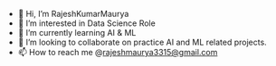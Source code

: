 - 👋 Hi, I’m RajeshKumarMaurya
- 👀 I’m interested in Data Science Role
- 🌱 I’m currently learning AI & ML
- 💞️ I’m looking to collaborate on practice AI and ML related projects.
- 📫 How to reach me @rajeshmaurya3315@gmail.com

<!---
rajeshmaurya3315/rajeshmaurya3315 is a ✨ special ✨ repository because its `README.md` (this file) appears on your GitHub profile.
You can click the Preview link to take a look at your changes.
--->
